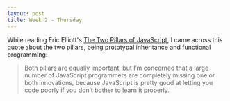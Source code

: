 ```yaml
---
layout: post
title: Week 2 - Thursday
---
```

While reading Eric Elliott's [The Two Pillars of JavaScript](https://medium.com/javascript-scene/the-two-pillars-of-javascript-ee6f3281e7f3#.i5he1mg5y), I came across this quote about the two pillars, being prototypal inheritance and functional programming:

> Both pillars are equally important, but I’m concerned that a large number of JavaScript programmers are completely missing one or both innovations, because JavaScript is pretty good at letting you code poorly if you don’t bother to learn it properly.

